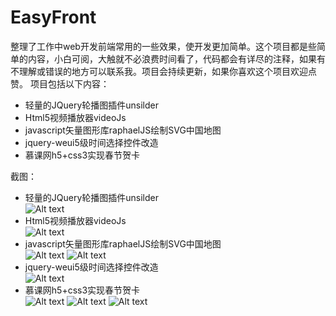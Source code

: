 # EasyFront
整理了工作中web开发前端常用的一些效果，使开发更加简单。这个项目都是些简单的内容，小白可阅，大触就不必浪费时间看了，代码都会有详尽的注释，如果有不理解或错误的地方可以联系我。项目会持续更新，如果你喜欢这个项目欢迎点赞。
项目包括以下内容：
- 轻量的JQuery轮播图插件unsilder
- Html5视频播放器videoJs
- javascript矢量图形库raphaelJS绘制SVG中国地图
- jquery-weui5级时间选择控件改造
- 慕课网h5+css3实现春节贺卡

截图：
- 轻量的JQuery轮播图插件unsilder<br />
![Alt text](https://github.com/hilanmiao/EasyFront/blob/master/unslider/screenhost/1.png)
- Html5视频播放器videoJs<br />
![Alt text](https://github.com/hilanmiao/EasyFront/blob/master/videojs/screenhost/1.png)
- javascript矢量图形库raphaelJS绘制SVG中国地图<br />
![Alt text](https://github.com/hilanmiao/EasyFront/blob/master/raphael/screenhost/1.png)
![Alt text](https://github.com/hilanmiao/EasyFront/blob/master/raphael/screenhost/2.png)
- jquery-weui5级时间选择控件改造<br />
![Alt text](https://github.com/hilanmiao/EasyFront/blob/master/datetime-picker/screenhost/1.png)
- 慕课网h5+css3实现春节贺卡<br />
![Alt text](https://github.com/hilanmiao/EasyFront/blob/master/happyNewYear/screenhost/1.png)
![Alt text](https://github.com/hilanmiao/EasyFront/blob/master/happyNewYear/screenhost/2.png)
![Alt text](https://github.com/hilanmiao/EasyFront/blob/master/happyNewYear/screenhost/3.png)
